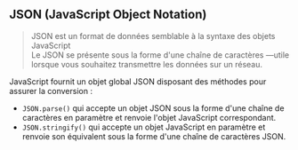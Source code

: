 JSON (JavaScript Object Notation)
-

> JSON est un format de données semblable à la syntaxe des objets JavaScript   
> Le JSON se présente sous la forme  d'une chaîne de caractères —utile lorsque vous souhaitez transmettre les données sur un réseau.   
>

JavaScript fournit un objet global JSON disposant des méthodes pour assurer la conversion :

- ``JSON.parse()`` qui accepte un objet JSON sous la forme d'une chaîne de caractères en paramètre et
 renvoie l'objet JavaScript correspondant.
- ``JSON.stringify()`` qui accepte un objet JavaScript  en paramètre et renvoie son équivalent sous
 la forme d'une chaîne de caractères JSON.